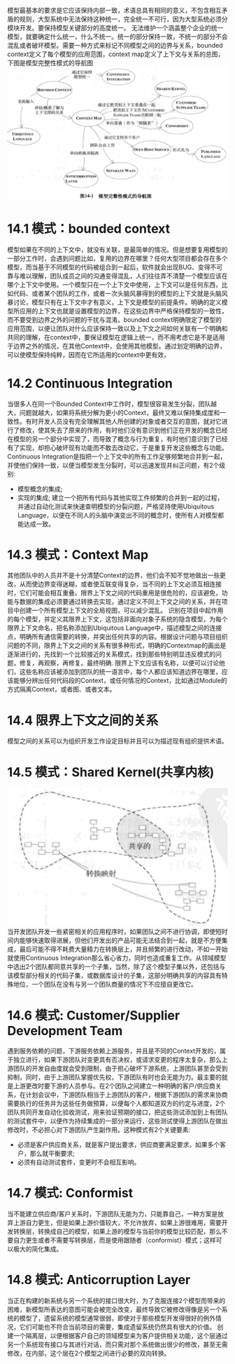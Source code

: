 模型最基本的要求是它应该保持内部一致，术语总具有相同的意义，不包含相互矛盾的规则，大型系统中无法保持这种统一，完全统一不可行，因为大型系统必须分模块开发。要保持模型关键部分的高度统一。
无法维护一个涵盖整个企业的统一模型，就要确定什么统一，什么不统一。统一的部分保持一致，不统一的部分不会混乱或者破坏模型。需要一种方式来标记不同模型之间的边界与关系，bounded context定义了每个模型的应用范围，context map定义了上下文与关系的总图，下图是模型完整性模式的导航图
![模型完整性导航图](14/model-navigator.png)
# 14.1 模式：bounded context
模型如果在不同的上下文中，就没有关联，是最简单的情况。但是想要复用模型的一部分工作时，会遇到问题比如，复用的边界在哪里？任何大型项目都会存在多个模型，而当基于不同模型的代码被组合到一起后，软件就会出现BUG、变得不可靠与难以理解，团队成员之间的沟通变得混乱，人们往往弄不清楚一个模型应该在哪个上下文中使用。一个模型只在一个上下文中使用，上下文可以是任何东西，比如代码、或者某个团队的工作，或者一次头脑风暴得到的模型的上下文就是头脑风暴讨论，模型只有在上下文中才有意义，上下文是模型的前提条件。明确的定义模型所应用的上下文也就是设置模型的边界，在这些边界中严格保持模型的一致性，而不要受到边界之外的问题的干扰与混淆。bounded context明确限定了模型的应用范围，以便让团队对什么应该保持一致以及上下文之间如何关联有一个明确和共同的理解，在context中，要保证模型在逻辑上统一，而不用考虑它是不是适用于边界之外的情况，在其他Context中，会使用其他模型。通过划定明确的边界，可以使模型保持纯粹，因而在它所适用的context中更有效，
# 14.2 Continuous Integration
当很多人在同一个Bounded Context中工作时，模型很容易发生分裂，团队越大，问题就越大，如果将系统分解为更小的Context，最终又难以保持集成度和一致性。有时开发人员没有完全理解其他人所创建的对象或者交互的意图，就对它进行了修改，使其失去了原来的作用，有时他们没有意识到他们正在开发的概念已经在模型的另一个部分中实现了，而导致了概念与行为重复，有时他们意识到了已经有了实现，却担心破坏现有功能而不敢去改动它，于是重复开发这些概念与功能。
Continuous Integration是指把一个上下文中的所有工作足够频繁地合并到一起，并使他们保持一致，以便当模型发生分裂时，可以迅速发现并纠正问题，有2个级别:
- 模型概念的集成;
- 实现的集成;
建立一个把所有代码与其他实现工件频繁的合并到一起的过程，并通过自动化测试来快速查明模型的分裂问题，严格坚持使用Ubiquitous Language，以便在不同人的头脑中演变出不同的概念时，使所有人对模型都能达成一致。
# 14.3 模式：Context Map
其他团队中的人员并不是十分清楚Context的边界，他们会不知不觉地做出一些更改，从而使边界变得迷糊，或者使互联变得复杂，当不同的上下文必须互相连接时，它们可能会相互重叠。限界上下文之间的代码重用是很危险的，应该避免，功能与数据的集成必须要通过转换去实现，通过定义不同上下文之间的关系，并在项目中创建一个所有模型上下文的全局视图，可以减少混乱。
识别在项目中起作用的每个模型，并定义其限界上下文，这包括非面向对象子系统的隐含模型，为每个限界上下文命名，把名称添加到Ubiquitous Language中，描述模型之间的连接点，明确所有通信需要的转换，并突出任何共享的内容。根据设计问题与项目组织问题的不同，限界上下文之间的关系有很多种形式，明确的Contextmap的画出是逐渐进行的，先找到一个比较接近的关系模式，找到那些特别明显违反模式的问题，修复，再观察，再修复。最终明确.
限界上下文应该有名称，以便可以讨论他们，这些名称应该被添加到团队的统一语言中，每个人都应该知道边界在哪里，应该能够分辨出任何代码段的Context，或任何情况的Context，比如通过Module的方式隔离Context，或者图、或者文本。
# 14.4 限界上下文之间的关系
模型之间的关系可以为组织开发工作设定目标并且可以为描述现有组织提供术语。
# 14.5 模式：Shared Kernel(共享内核)
![共享内核](14/shared-kernel.png)
当开发团队开发一些紧密相关的应用程序时，如果团队之间不进行协调，即使短时间内能够快速取得进展，但他们开发出的产品可能无法结合到一起，就是不方便集成，最后可能不得不耗费大量精力在转换层上，并且频繁的进行改动，不如一开始就使用Continuous Integration那么省心省力，同时也造成重复工作。从领域模型中选出2个团队都同意共享的一个子集，当然，除了这个模型子集以外，还包括与该模型部分相关的代码子集，或数据库设计的子集，这部分明确共享的内容具有特殊地位，一个团队在没有与另一个团队商量的情况下不应擅自更改它。
# 14.6 模式: Customer/Supplier Development Team
遇到服务依赖的问题，下游服务依赖上游服务，并且是不同的Context开发的，属于独立进行，如果下游团队对变更具有否决权，或请求变更的程序太复杂，那么上游团队的开发自由度就会受到限制，由于担心破坏下游系统，上游团队甚至会受到抑制，同时，由于上游团队掌握优先权，下游团队有时也会无能为力。最主要的就是上游更改时要下游的人员参与。在2个团队之间建立一种明确的客户/供应商关系，在计划会议中，下游团队相当于上游团队的客户，根据下游团队的需求来协商需要执行的任务并为这些任务做预算，以便每个人都知道双方的约定与进度，2个团队共同开发自动化验收测试，用来验证预期的接口，把这些测试添加到上有团队的测试套件中，以便作为持续集成的一部分来运行，这些测试使得上游团队在做出修改时，不必担心对下游团队产生副作用。这种模式有2个关键要素:
- 必须是客户供应商关系，就是客户提出要求，供应商要满足要求，如果多个客户，那么就平衡要求;
- 必须有自动测试套件，变更时不会相互影响。
# 14.7 模式: Conformist
当不能建立供应商/客户关系时，下游团队无能为力，只能靠自己，一种方案是放弃上游自力更生，但是如果上游价值较大，不允许放弃，如果上游很难用，需要开发转换层，转换成自己的模型，如果上游的模型与当前你的模型比较匹配，那么不要自力更生或者不需要写转换层，而是使用跟随者（conformist）模式；这样可以极大的简化集成。
# 14.8 模式: Anticorruption Layer
当正在构建的新系统与另一个系统的接口很大时，为了克服连接2个模型而带来的困难，新模型所表达的意图可能会被完全改变，最终导致它被修改得像是另一个系统的模型了，遗留系统的模型通常很弱，即使对于那些模型开发得很好的例外情况，它们可能也不符合当前项目的需要，集成遗留系统仍然具有很大的价值。
创建一个隔离层，以便根据客户自己的领域模型来为客户提供相关功能，这个层通过另一个系统现有接口与其进行对话，而只需对那个系统做出很少的修改，甚至无需修改，在内部，这个层在2个模型之间进行必要的双向转换。
